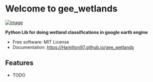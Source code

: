# Welcome to gee_wetlands


[![image](https://img.shields.io/pypi/v/gee_wetlands.svg)](https://pypi.python.org/pypi/gee_wetlands)


**Python Lib for doing wetland classifications in google earth engine**


-   Free software: MIT License
-   Documentation: <https://Hamilton97.github.io/gee_wetlands>
    

## Features

-   TODO
